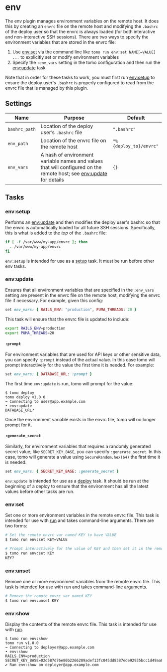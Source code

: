# env

The env plugin manages environment variables on the remote host. It does this by creating an `envrc` file on the remote host and modifying the `.bashrc` of the deploy user so that the envrc is always loaded (for both interactive and non-interactive SSH sessions). There are two ways to specify the environment variables that are stored in the envrc file:

1. Use [env:set](#envset) via the command line like `tomo run env:set NAME[=VALUE] ...` to explicitly set or modify environment variables
2. Specify the `:env_vars` setting in the tomo configuration and then run the [env:update](#envupdate) task

Note that in order for these tasks to work, you must first run [env:setup](#envsetup) to ensure the deploy user's `.bashrc` is properly configured to read from the envrc file that is managed by this plugin.

## Settings

| Name          | Purpose                                                                                                                           | Default                |
| ------------- | --------------------------------------------------------------------------------------------------------------------------------- | ---------------------- |
| `bashrc_path` | Location of the deploy user’s `.bashrc` file                                                                                      | `".bashrc"`            |
| `env_path`    | Location of the envrc file on the remote host                                                                                     | `"%{deploy_to}/envrc"` |
| `env_vars`    | A hash of environment variable names and values that will configured on the remote host; see [env:update](#envupdate) for details | `{}`                   |

## Tasks

### env:setup

Performs an [env:update](#envupdate) and then modifies the deploy user's bashrc so that the envrc is automatically loaded for all future SSH sessions. Specifically, this is what is added to the _top_ of the `.bashrc` file:

```sh
if [ -f /var/www/my-app/envrc ]; then
  . /var/www/my-app/envrc
fi
```

`env:setup` is intended for use as a [setup](../commands/setup.md) task. It must be run before other env tasks.

### env:update

Ensures that all environment variables that are specified in the `:env_vars` setting are present in the envrc file on the remote host, modifying the envrc file if necessary. For example, given this config:

```ruby
set env_vars: { RAILS_ENV: "production", PUMA_THREADS: 20 }
```

This task will ensure that the envrc file is updated to include:

```bash
export RAILS_ENV=production
export PUMA_THREADS=20
```

#### `:prompt`

For environment variables that are used for API keys or other sensitive data, you can specify `:prompt` instead of the actual value. In this case tomo will prompt interactively for the value the first time it is needed. For example:

```ruby
set env_vars: { DATABASE_URL: :prompt }
```

The first time `env:update` is run, tomo will prompt for the value:

```
$ tomo deploy
tomo deploy v1.0.0
→ Connecting to user@app.example.com
• env:update
DATABASE_URL?
```

Once the environment variable exists in the envrc file, tomo will no longer prompt for it.

#### `:generate_secret`

Similarly, for environment variables that requires a randomly generated secret value, like `SECRET_KEY_BASE`, you can specify `:generate_secret`. In this case, tomo will generate a value using `SecureRandom.hex(64)` the first time it is needed.

```ruby
set env_vars: { SECRET_KEY_BASE: :generate_secret }
```

`env:update` is intended for use as a [deploy](../commands/deploy.md) task. It should be run at the beginning of a deploy to ensure that the environment has all the latest values before other tasks are run.

### env:set

Set one or more environment variables in the remote envrc file. This task is intended for use with [run](../commands/run.md) and takes command-line arguments. There are two forms:

```sh
# Set the remote envrc var named KEY to have VALUE
$ tomo run env:set KEY=VALUE
```

```sh
# Prompt interactively for the value of KEY and then set it in the remote envrc
$ tomo run env:set KEY
KEY?
```

### env:unset

Remove one or more environment variables from the remote envrc file. This task is intended for use with [run](../commands/run.md) and takes command-line arguments.

```sh
# Remove the remote envrc var named KEY
$ tomo run env:unset KEY
```

### env:show

Display the contents of the remote envrc file. This task is intended for use with [run](../commands/run.md).

```plain
$ tomo run env:show
tomo run v1.0.0
→ Connecting to deployer@app.example.com
• env:show
RAILS_ENV=production
SECRET_KEY_BASE=02d587d76e80b2266289adef13fc045dd8387ede92935bcc1d49aa89932e5f74c35ed25bbdc41d3cf6cfc7f5f7f1736199997be459251aec52e42797c5140743
✔ Ran env:show on deployer@app.example.com
```
